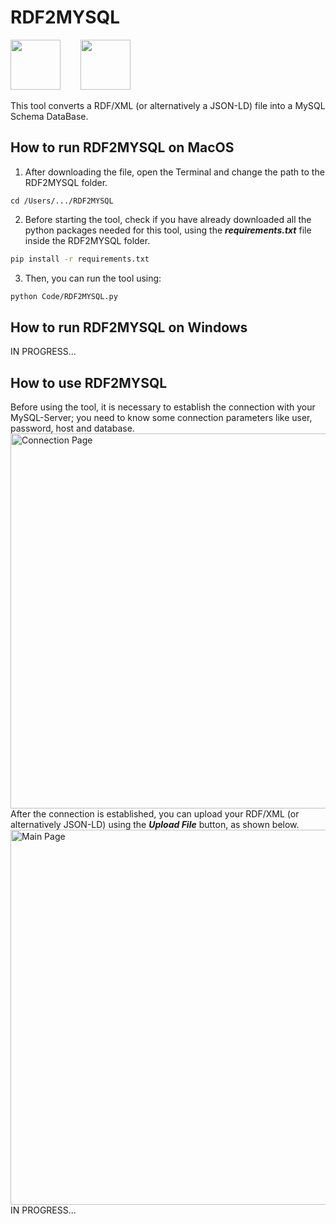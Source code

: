 # RDF2MYSQL


<p float="left">
  <img src="https://user-images.githubusercontent.com/90385079/165370609-ee93b751-24d8-401c-97d4-1341d474d70f.png" width="80"/>&emsp;&emsp;
  <img src="https://user-images.githubusercontent.com/90385079/165370200-71a7a6ad-ee08-4558-a90a-e2d17b9f5724.png" width="80"/>

</p>
This tool converts a RDF/XML (or alternatively a JSON-LD) file into a MySQL Schema DataBase.<br>


## How to run RDF2MYSQL on MacOS
1. After downloading the file, open the Terminal and change the path to the RDF2MYSQL folder.
```
cd /Users/.../RDF2MYSQL
```

2. Before starting the tool, check if you have already downloaded all the python packages needed for this tool, using  the _**requirements.txt**_ file inside the RDF2MYSQL folder.
```bash
pip install -r requirements.txt
```
3. Then, you can run the tool using:
```bash
python Code/RDF2MYSQL.py
```
## How to run RDF2MYSQL on Windows
IN PROGRESS...

## How to use RDF2MYSQL
Before using the tool, it is necessary to establish the connection with your MySQL-Server; you need to know some connection parameters like user, password, host and database.<br>
<img width="600" alt="Connection Page" src="https://user-images.githubusercontent.com/90385079/165372627-c61aef0b-5e83-4cb5-9479-bf3703a317ea.png"><br>
After the connection is established, you can upload your RDF/XML (or alternatively JSON-LD) using the _**Upload File**_ button, as shown below.<br>
<img width="600" alt="Main Page" src="https://user-images.githubusercontent.com/90385079/165373317-5426153c-5b59-4475-9efb-b67a9a861de7.png"><br>
IN PROGRESS...

